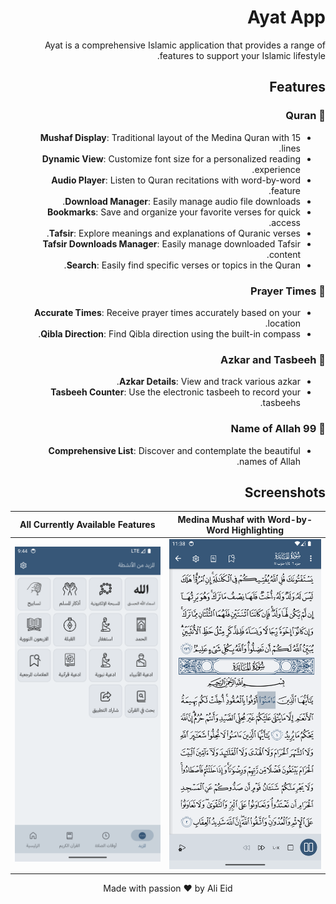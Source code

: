 
<div dir="rtl">


# Ayat App

Ayat is a comprehensive Islamic application that provides a range of features to support your Islamic lifestyle.

## Features

### 📖 Quran
- **Mushaf Display**: Traditional layout of the Medina Quran with 15 lines.
- **Dynamic View**: Customize font size for a personalized reading experience.
- **Audio Player**: Listen to Quran recitations with word-by-word feature.
- **Download Manager**: Easily manage audio file downloads.
- **Bookmarks**: Save and organize your favorite verses for quick access.
- **Tafsir**: Explore meanings and explanations of Quranic verses.
- **Tafsir Downloads Manager**: Easily manage downloaded Tafsir content.
- **Search**: Easily find specific verses or topics in the Quran.

### 🕋 Prayer Times
- **Accurate Times**: Receive prayer times accurately based on your location.
- **Qibla Direction**: Find Qibla direction using the built-in compass.

### 🤲 Azkar and Tasbeeh
- **Azkar Details**: View and track various azkar.
- **Tasbeeh Counter**: Use the electronic tasbeeh to record your tasbeehs.

### 💖 Name of Allah 99
- **Comprehensive List**: Discover and contemplate the beautiful names of Allah.

## Screenshots

| Medina Mushaf with Word-by-Word Highlighting | All Currently Available Features |
| -------------------------------------------- | -------------------------------------------- |
| ![Description 1](screenshots/5.png)         | ![Description 2](screenshots/4.png)         |

<p align="center">
  Made with passion ❤️ by Ali Eid
</p>
